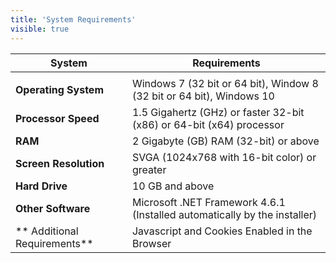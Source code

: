 ```yaml
---
title: 'System Requirements'
visible: true
---
```


| **System**  | **Requirements** |
| ------------- | ------------- |
|  |  |
| **Operating System**  | Windows 7 (32 bit or 64 bit), Window  8 (32 bit or 64 bit), Windows 10 |
| **Processor Speed**  | 1.5 Gigahertz (GHz) or faster 32-bit (x86) or 64-bit (x64) processor |
| **RAM**  | 2 Gigabyte (GB) RAM (32-bit) or above|
| **Screen Resolution**  | SVGA (1024x768 with 16-bit color) or greater |
| **Hard Drive**  | 10 GB and above  |
| **Other Software**  | Microsoft .NET Framework 4.6.1 (Installed automatically by the installer) |
|** Additional Requirements**  | Javascript and Cookies Enabled in the Browser |

